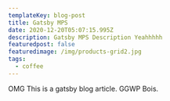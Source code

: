 ```yaml
---
templateKey: blog-post
title: Gatsby MPS
date: 2020-12-20T05:07:15.995Z
description: Gatsby MPS Description Yeahhhhh
featuredpost: false
featuredimage: /img/products-grid2.jpg
tags:
  - coffee
---
```

OMG This is a gatsby blog article. GGWP Bois.